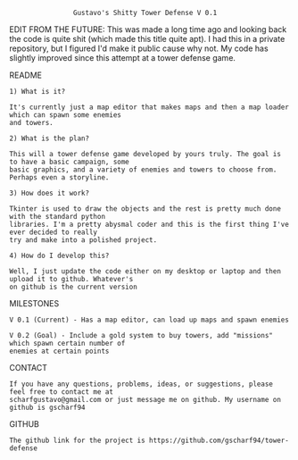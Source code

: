 					Gustavo's Shitty Tower Defense V 0.1

EDIT FROM THE FUTURE: This was made a long time ago and looking back the code is quite shit (which made this title quite apt). I had this in a private repository, but I figured I'd make it public cause why not. My code has slightly improved since this attempt at a tower defense game. 

README

	1) What is it?

	It's currently just a map editor that makes maps and then a map loader which can spawn some enemies
	and towers. 

	2) What is the plan?

	This will a tower defense game developed by yours truly. The goal is to have a basic campaign, some 
	basic graphics, and a variety of enemies and towers to choose from. Perhaps even a storyline. 

	3) How does it work?

	Tkinter is used to draw the objects and the rest is pretty much done with the standard python
	libraries. I'm a pretty abysmal coder and this is the first thing I've ever decided to really
	try and make into a polished project.

	4) How do I develop this?

	Well, I just update the code either on my desktop or laptop and then upload it to github. Whatever's
	on github is the current version

MILESTONES

	V 0.1 (Current) - Has a map editor, can load up maps and spawn enemies

	V 0.2 (Goal) - Include a gold system to buy towers, add "missions" which spawn certain number of
	enemies at certain points 


CONTACT

	If you have any questions, problems, ideas, or suggestions, please feel free to contact me at
	scharfgustavo@gmail.com or just message me on github. My username on github is gscharf94

GITHUB

	The github link for the project is https://github.com/gscharf94/tower-defense
